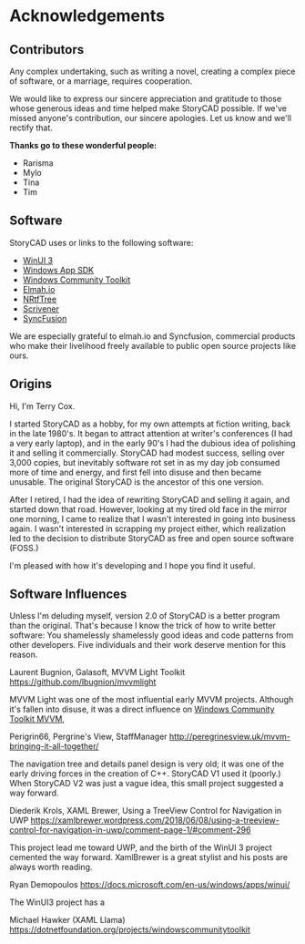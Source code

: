 # Acknowledgements

## Contributors

Any complex undertaking, such as writing a novel, creating a
complex piece of software, or a marriage, requires cooperation.

We would like to express our sincere appreciation and gratitude 
to those whose generous ideas and time helped make StoryCAD possible.
If we've missed anyone's contribution, our sincere apologies. Let us know
and we'll rectify that.

**Thanks go to these wonderful people:**

* Rarisma     
* Mylo
* Tina
* Tim        

## Software

StoryCAD uses or links to the following software:

* [WinUI 3][1]
* [Windows App SDK][2]
* [Windows Community Toolkit][3]
* [Elmah.io][4]
* [NRtfTree][5]
* [Scrivener][6]
* [SyncFusion][7]

We are especially grateful to elmah.io and Syncfusion, commercial products who make their
livelihood freely available to public open source projects like ours.

## Origins

Hi, I'm Terry Cox. 

I started StoryCAD as a hobby, for my own attempts at fiction writing,
 back  in the late 1980's. It began to attract attention at writer's conferences 
(I had a very early laptop), and in the early 90's I had the dubious idea of polishing
it and selling it commercially. StoryCAD had modest success, selling over 3,000 
copies, but inevitably software rot set in as my day job consumed more of time and
energy, and first fell into disuse and then became unusable. The original StoryCAD
is the ancestor of this one version.

After I retired, I had the idea of rewriting StoryCAD and selling it again,
and started down that road. However, looking at my tired old face in the mirror one 
morning, I came to realize that I wasn't interested in going into business again. I
wasn't interested in scrapping my project either, which realization led to the decision
to distribute StoryCAD as free and open source software (FOSS.)

I'm pleased with how it's developing and I hope you find it useful.

## Software Influences

Unless I'm deluding myself, version 2.0 of StoryCAD is a better program
than the original. That's because I know the trick of how to write better
software: You shamelessly shamelessly good ideas and code patterns from other developers.
Five individuals and their work deserve mention for this reason.

Laurent Bugnion, Galasoft, MVVM Light Toolkit
https://github.com/lbugnion/mvvmlight

MVVM Light was one of the most influential early MVVM projects. Although it's fallen
into disuse, it was a direct influence on [Windows Community Toolkit MVVM][3], 

Perigrin66, Pergrine's View, StaffManager
http://peregrinesview.uk/mvvm-bringing-it-all-together/

The navigation tree and details panel design is very old; it was one of the early driving
forces in the creation of C++. StoryCAD V1 used it (poorly.) When StoryCAD V2
was just a vague idea, this small project suggested a way forward.

Diederik Krols, XAML Brewer, Using a TreeView Control for Navigation in UWP
https://xamlbrewer.wordpress.com/2018/06/08/using-a-treeview-control-for-navigation-in-uwp/comment-page-1/#comment-296

This project lead me toward UWP, and the birth of the WinUI 3 project cemented the 
way forward. XamlBrewer is a great stylist and his posts are always worth reading.

Ryan Demopoulos
https://docs.microsoft.com/en-us/windows/apps/winui/

The WinUI3 project has a

Michael Hawker (XAML Llama)
https://dotnetfoundation.org/projects/windowscommunitytoolkit

[1]:https://microsoft.github.io/microsoft-ui-xaml/
[2]:https://github.com/microsoft/WindowsAppSDK
[3]:https://github.com/CommunityToolkit/WindowsCommunityToolkit
[4]:https://elmah.io/
[5]:https://github.com/sgolivernet/nrtftree
[6]:https://www.literatureandlatte.com/scrivener
[7]:https://www.syncfusion.com/winui-controls